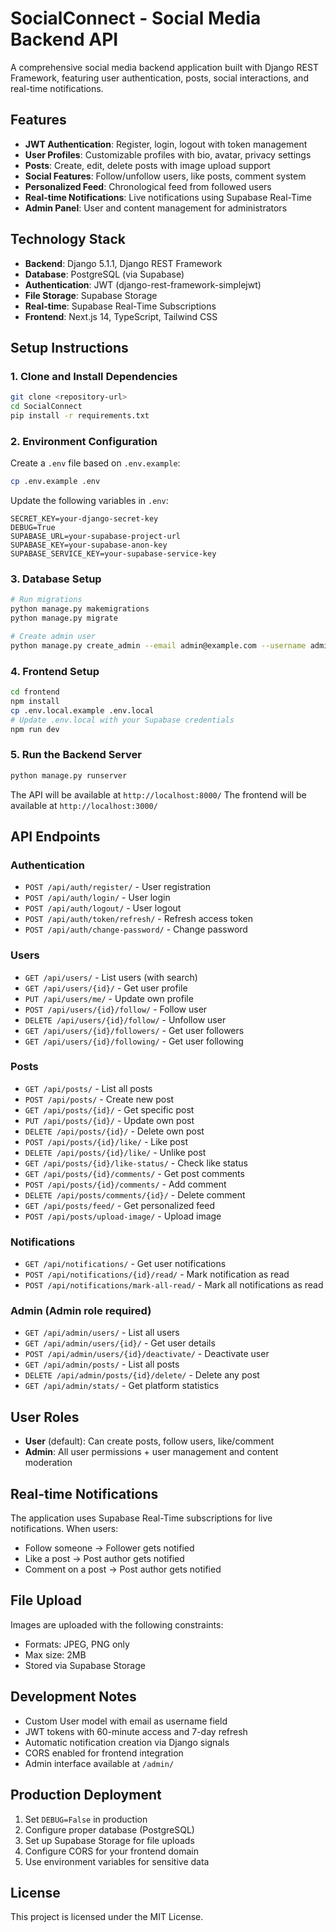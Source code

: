 # SocialConnect - Social Media Backend API

A comprehensive social media backend application built with Django REST Framework, featuring user authentication, posts, social interactions, and real-time notifications.

## Features

- **JWT Authentication**: Register, login, logout with token management
- **User Profiles**: Customizable profiles with bio, avatar, privacy settings
- **Posts**: Create, edit, delete posts with image upload support
- **Social Features**: Follow/unfollow users, like posts, comment system
- **Personalized Feed**: Chronological feed from followed users
- **Real-time Notifications**: Live notifications using Supabase Real-Time
- **Admin Panel**: User and content management for administrators

## Technology Stack

- **Backend**: Django 5.1.1, Django REST Framework
- **Database**: PostgreSQL (via Supabase)
- **Authentication**: JWT (django-rest-framework-simplejwt)
- **File Storage**: Supabase Storage
- **Real-time**: Supabase Real-Time Subscriptions
- **Frontend**: Next.js 14, TypeScript, Tailwind CSS

## Setup Instructions

### 1. Clone and Install Dependencies

```bash
git clone <repository-url>
cd SocialConnect
pip install -r requirements.txt
```

### 2. Environment Configuration

Create a `.env` file based on `.env.example`:

```bash
cp .env.example .env
```

Update the following variables in `.env`:
```
SECRET_KEY=your-django-secret-key
DEBUG=True
SUPABASE_URL=your-supabase-project-url
SUPABASE_KEY=your-supabase-anon-key
SUPABASE_SERVICE_KEY=your-supabase-service-key
```

### 3. Database Setup

```bash
# Run migrations
python manage.py makemigrations
python manage.py migrate

# Create admin user
python manage.py create_admin --email admin@example.com --username admin --password admin123
```

### 4. Frontend Setup

```bash
cd frontend
npm install
cp .env.local.example .env.local
# Update .env.local with your Supabase credentials
npm run dev
```

### 5. Run the Backend Server

```bash
python manage.py runserver
```

The API will be available at `http://localhost:8000/`
The frontend will be available at `http://localhost:3000/`

## API Endpoints

### Authentication
- `POST /api/auth/register/` - User registration
- `POST /api/auth/login/` - User login
- `POST /api/auth/logout/` - User logout
- `POST /api/auth/token/refresh/` - Refresh access token
- `POST /api/auth/change-password/` - Change password

### Users
- `GET /api/users/` - List users (with search)
- `GET /api/users/{id}/` - Get user profile
- `PUT /api/users/me/` - Update own profile
- `POST /api/users/{id}/follow/` - Follow user
- `DELETE /api/users/{id}/follow/` - Unfollow user
- `GET /api/users/{id}/followers/` - Get user followers
- `GET /api/users/{id}/following/` - Get user following

### Posts
- `GET /api/posts/` - List all posts
- `POST /api/posts/` - Create new post
- `GET /api/posts/{id}/` - Get specific post
- `PUT /api/posts/{id}/` - Update own post
- `DELETE /api/posts/{id}/` - Delete own post
- `POST /api/posts/{id}/like/` - Like post
- `DELETE /api/posts/{id}/like/` - Unlike post
- `GET /api/posts/{id}/like-status/` - Check like status
- `GET /api/posts/{id}/comments/` - Get post comments
- `POST /api/posts/{id}/comments/` - Add comment
- `DELETE /api/posts/comments/{id}/` - Delete comment
- `GET /api/posts/feed/` - Get personalized feed
- `POST /api/posts/upload-image/` - Upload image

### Notifications
- `GET /api/notifications/` - Get user notifications
- `POST /api/notifications/{id}/read/` - Mark notification as read
- `POST /api/notifications/mark-all-read/` - Mark all notifications as read

### Admin (Admin role required)
- `GET /api/admin/users/` - List all users
- `GET /api/admin/users/{id}/` - Get user details
- `POST /api/admin/users/{id}/deactivate/` - Deactivate user
- `GET /api/admin/posts/` - List all posts
- `DELETE /api/admin/posts/{id}/delete/` - Delete any post
- `GET /api/admin/stats/` - Get platform statistics

## User Roles

- **User** (default): Can create posts, follow users, like/comment
- **Admin**: All user permissions + user management and content moderation

## Real-time Notifications

The application uses Supabase Real-Time subscriptions for live notifications. When users:
- Follow someone → Follower gets notified
- Like a post → Post author gets notified  
- Comment on a post → Post author gets notified

## File Upload

Images are uploaded with the following constraints:
- Formats: JPEG, PNG only
- Max size: 2MB
- Stored via Supabase Storage

## Development Notes

- Custom User model with email as username field
- JWT tokens with 60-minute access and 7-day refresh
- Automatic notification creation via Django signals
- CORS enabled for frontend integration
- Admin interface available at `/admin/`

## Production Deployment

1. Set `DEBUG=False` in production
2. Configure proper database (PostgreSQL)
3. Set up Supabase Storage for file uploads
4. Configure CORS for your frontend domain
5. Use environment variables for sensitive data

## License

This project is licensed under the MIT License.